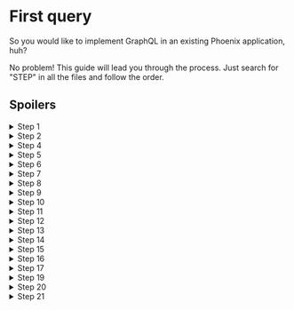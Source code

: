 # First query

So you would like to implement GraphQL in an existing Phoenix application, huh?

No problem! This guide will lead you through the process. Just search for "STEP"
in all the files and follow the order.

## Spoilers

<details>
  <summary>Step 1</summary>

```elixir
{:absinthe_relay, "~> 1.4"},
{:absinthe_phoenix, "~> 1.4"},
```

</details>

<details>
  <summary>Step 2</summary>

```elixir
defmodule PokedexWeb.Schema do
  use Absinthe.Schema
end
```

</details>

<details>
  <summary>Step 4</summary>

```elixir
plug(
  Plug.Parsers,
  parsers: [:urlencoded, :multipart, :json],
  pass: ["*/*"],
  json_decoder: Jason
)
```

</details>

<details>
  <summary>Step 5</summary>

```elixir
scope "/" do
  pipe_through(:api)

  forward(
    "/graphiql",
    Absinthe.Plug.GraphiQL,
    schema: PokedexWeb.Schema
  )

  forward("/graphql", Absinthe.Plug, schema: PokedexWeb.Schema)
end
```

</details>

<details>
  <summary>Step 6</summary>

```elixir
query do
  field :number_one, :integer do
    resolve fn _, _, _ -> {:ok, 1} end
  end
end
```

</details>

<details>
  <summary>Step 7</summary>

```graphql
query {
  numberOne
}
```

</details>

<details>
  <summary>Step 8</summary>

```elixir
object :species do
  field :id, :integer
  field :slug, :string
  field :image_url, :string
  field :max_height, :integer
  field :max_weight, :integer
  field :min_height, :integer
  field :min_weight, :integer
end
```

</details>

<details>
  <summary>Step 9</summary>

```elixir
defmodule PokedexWeb.Resolvers.PokemonsResolver do
  alias Pokedex.{Repo, Pokemons}
  alias Pokemons.{Species}

  def list_species(_, _) do
    species =
      Species
      |> Repo.all()

    {:ok, species}
  end
end
```

</details>

<details>
  <summary>Step 10</summary>

```elixir
query do
  field :number_one, :integer do
    resolve fn _, _, _ -> {:ok, 1} end
  end

  field :species_array, list_of(:species) do
    resolve(&PokedexWeb.Resolvers.PokemonsResolver.list_species/2)
  end
end
```

```graphql
query {
  speciesArray {
    slug
  }
}
```

</details>

<details>
  <summary>Step 11</summary>

```elixir
object :species do
  # ...
  field :name, :string do
    resolve fn species, _, _ -> {:ok, String.capitalize(species.slug)} end
  end
  # ...
end
```

</details>

<details>
  <summary>Step 12</summary>

```javascript
import { graphql, createFragmentContainer } from "react-relay";
```

</details>

<details>
  <summary>Step 13</summary>

```javascript
class SpeciesList extends React.Component<PropsType> {
  // ...
```

</details>

<details>
  <summary>Step 14</summary>

```javascript
fragment SpeciesList_species on Species {
  name
}
```

</details>

<details>
  <summary>Step 15</summary>

```javascript
export default createFragmentContainer(SpeciesList, {
  species: graphql`
    fragment SpeciesList_species on Species @relay(plural: true) {
      id
      name
      imageUrl
    }
  `,
});
```

</details>

<details>
  <summary>Step 16</summary>

```javascript
import { graphql, QueryRenderer } from "react-relay";
// If using Flow:
// import type { ReadyState } from "react-relay";

import createRelayEnvironment from "../services/createRelayEnvironment";
```

</details>

<details>
  <summary>Step 17</summary>

```javascript
const environment = createRelayEnvironment();
```

</details>

<details>
  <summary>Step 19</summary>

```javascript
const ConnectedSpeciesList = props => (
  <QueryRenderer
    {...props}
    query={graphql`
      query ApplicationDrawerQuery {
        speciesArray {
          ...SpeciesList_species
        }
      }
    `}
    variables={{}}
    environment={environment}
    render={(readyState: ReadyState): React.Element<*> => {
      if (!readyState.props) {
        return null;
      }
      const { speciesArray } = readyState.props;
      return <SpeciesList {...props} species={speciesArray} />;
    }}
  />
);
```

</details>

<details>
  <summary>Step 20</summary>

```javascript
<ConnectedSpeciesList searchTerm={this.state.speciesListSearchTerm} />
```

</details>

<details>
  <summary>Step 21</summary>

```javascript
const ConnectedSpeciesList = props => (
  <QueryRenderer
    {...props}
    query={graphql`
      query ApplicationDrawerQuery {
        speciesArray {
          ...SpeciesList_species
        }
      }
    `}
    variables={{}}
    environment={environment}
    render={(readyState: ReadyState): React.Element<*> => {
      if (readyState.error) {
        return <p>Error</p>;
      }
      if (!readyState.props) {
        return <p>Loading</p>;
      }
      const { speciesArray } = readyState.props;
      return <SpeciesList {...props} species={speciesArray} />;
    }}
  />
);
```

</details>
